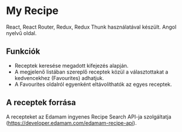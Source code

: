 # My Recipe

React, React Router, Redux, Redux Thunk használatával készült.
Angol nyelvű oldal.

## Funkciók

- Receptek keresése megadott kifejezés alapján.
- A megjelenő listában szereplő receptek közül a választottakat a kedvencekhez (Favourites) adhatjuk.
- A Favourites oldalról egyenként eltávolíthatók az egyes receptek.

## A receptek forrása
A recepteket az Edamam ingyenes Recipe Search API-ja szolgáltatja (https://developer.edamam.com/edamam-recipe-api).
